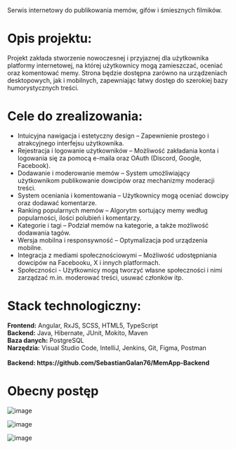 Serwis internetowy do publikowania memów, gifów i śmiesznych filmików.

<h1>Opis projektu:</h1>
Projekt zakłada stworzenie nowoczesnej i przyjaznej dla użytkownika platformy internetowej, na której użytkownicy mogą zamieszczać, oceniać oraz komentować memy. Strona będzie dostępna zarówno na urządzeniach desktopowych, jak i mobilnych, zapewniając łatwy dostęp do szerokiej bazy humorystycznych treści.

<h1>Cele do zrealizowania:</h1>
<ul>
  <li>Intuicyjna nawigacja i estetyczny design – Zapewnienie prostego i atrakcyjnego interfejsu użytkownika.</li>
  <li>Rejestracja i logowanie użytkowników – Możliwość zakładania konta i logowania się za pomocą e-maila oraz OAuth (Discord, Google, Facebook).</li>
  <li>Dodawanie i moderowanie memów – System umożliwiający użytkownikom publikowanie dowcipów oraz mechanizmy moderacji treści.</li>
  <li>System oceniania i komentowania – Użytkownicy mogą oceniać dowcipy oraz dodawać komentarze.</li>
  <li>Ranking popularnych memów – Algorytm sortujący memy według popularności, ilości polubień i komentarzy.</li>
  <li>Kategorie i tagi – Podział memów na kategorie, a także możliwość dodawania tagów.</li>
  <li>Wersja mobilna i responsywność – Optymalizacja pod urządzenia mobilne.</li>
  <li>Integracja z mediami społecznościowymi – Możliwość udostępniania dowcipów na Facebooku, X i innych platformach.</li>
  <li>Społeczności - Użytkownicy mogą tworzyć własne społeczności i nimi zarządzać m.in. moderować treści, usuwać członków itp.</li>
</ul>

<h1>Stack technologiczny:</h1>
<b>Frontend:</b> Angular, RxJS, SCSS, HTML5, TypeScript<br>
<b>Backend:</b> Java, Hibernate, JUnit, Mokito, Maven<br>
<b>Baza danych:</b> PostgreSQL<br>
<b>Narzędzia:</b> Visual Studio Code, IntelliJ, Jenkins, Git, Figma, Postman
<br><br>
<b>Backend: https://github.com/SebastianGalan76/MemApp-Backend</b>

<h1>Obecny postęp</h1>

![image](https://github.com/user-attachments/assets/f758d366-a311-4ace-a3b2-6bd191f6dc0d)

![image](https://github.com/user-attachments/assets/d09bab6a-b942-4e9e-8604-2e1a3434dc90)

![image](https://github.com/user-attachments/assets/7efb1ba0-f847-435f-9045-b7a3d51c2fac)
